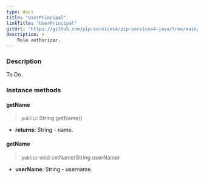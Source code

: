 ```yaml
---
type: docs
title: "UserPrincipal"
linkTitle: "UserPrincipal"
gitUrl: "https://github.com/pip-services4/pip-services4-java/tree/main/pip-services4-http-java"
description: >
    Role authorizer.
---
```


### Description

To Do.

### Instance methods

#### getName

> `public` String getName()

- **returns**: String - name.

#### getName

> `public` void setName(String userName)

- **userName**: String - username.
